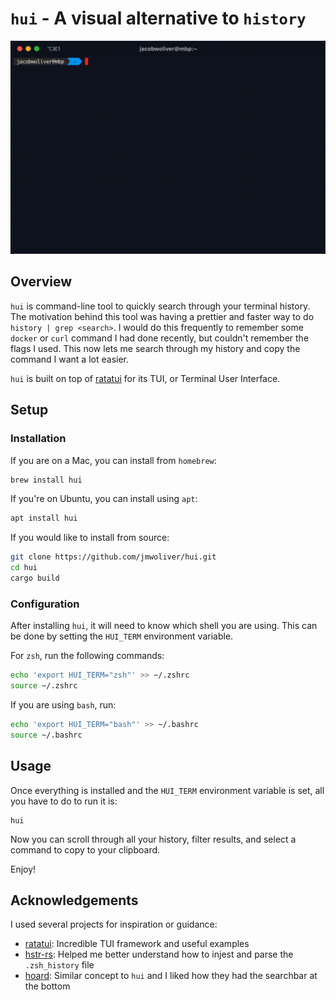 # `hui` - A visual alternative to `history`

<img src="./assets/hui_demo.gif" alt="Demo of hui">

## Overview


`hui` is command-line tool to quickly search through your terminal history. The motivation behind this tool was having a prettier and faster way to do `history | grep <search>`. I would do this frequently to remember some `docker` or `curl`
command I had done recently, but couldn't remember the flags I used. This now lets me search through my history and copy the command I want a lot easier.

`hui` is built on top of [ratatui](https://github.com/tui-rs-revival/ratatui) for its TUI, or Terminal User Interface.

## Setup

### Installation

If you are on a Mac, you can install from `homebrew`:

```bash
brew install hui
```

If you're on Ubuntu, you can install using `apt`:

```bash
apt install hui
```

If you would like to install from source:

```bash
git clone https://github.com/jmwoliver/hui.git
cd hui
cargo build
```

### Configuration

After installing `hui`, it will need to know which shell you are using. This can be done by setting the `HUI_TERM` environment variable.

For `zsh`, run the following commands:

```bash
echo 'export HUI_TERM="zsh"' >> ~/.zshrc
source ~/.zshrc
```

If you are using `bash`, run:

```bash
echo 'export HUI_TERM="bash"' >> ~/.bashrc
source ~/.bashrc
```

## Usage

Once everything is installed and the `HUI_TERM` environment variable is set, all you have to do to run it is:

```
hui
```

Now you can scroll through all your history, filter results, and select a command to copy to your clipboard.

Enjoy!

## Acknowledgements

I used several projects for inspiration or guidance:

- [ratatui](https://github.com/tui-rs-revival/ratatui): Incredible TUI framework and useful examples
- [hstr-rs](https://github.com/overclockworked64/hstr-rs/tree/master): Helped me better understand how to injest and parse the `.zsh_history` file
- [hoard](https://github.com/Hyde46/hoard): Similar concept to `hui` and I liked how they had the searchbar at the bottom